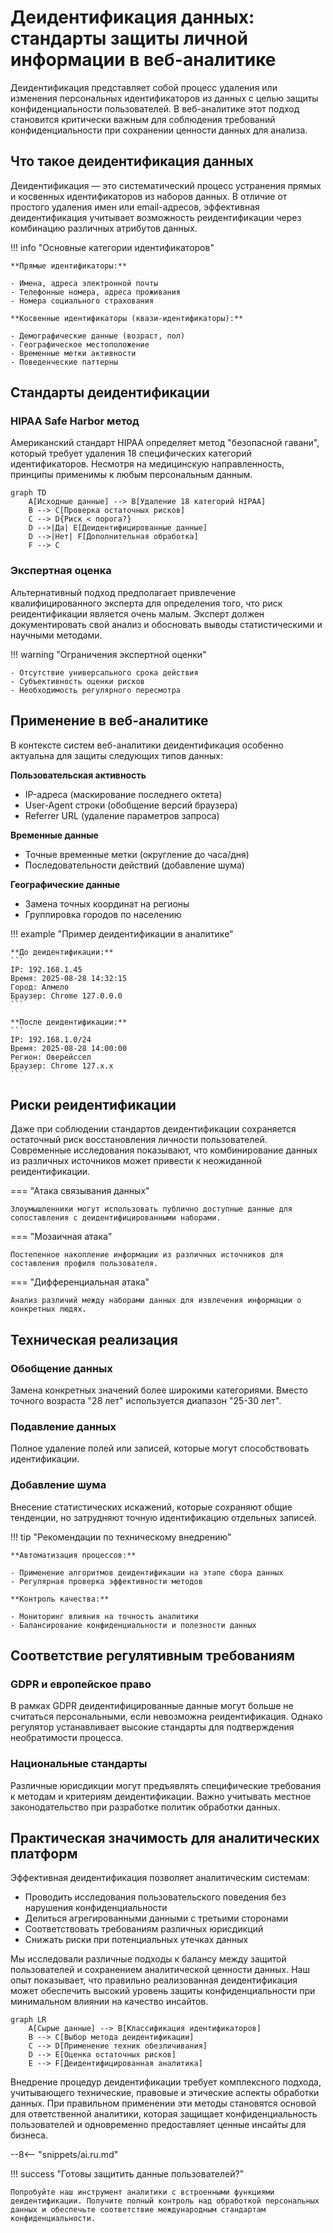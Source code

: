 # Деидентификация данных: стандарты защиты личной информации в веб-аналитике

Деидентификация представляет собой процесс удаления или изменения персональных идентификаторов из данных с целью защиты конфиденциальности пользователей. В веб-аналитике этот подход становится критически важным для соблюдения требований конфиденциальности при сохранении ценности данных для анализа.

## Что такое деидентификация данных

Деидентификация — это систематический процесс устранения прямых и косвенных идентификаторов из наборов данных. В отличие от простого удаления имен или email-адресов, эффективная деидентификация учитывает возможность реидентификации через комбинацию различных атрибутов данных.

!!! info "Основные категории идентификаторов"

    **Прямые идентификаторы:**

    - Имена, адреса электронной почты
    - Телефонные номера, адреса проживания
    - Номера социального страхования

    **Косвенные идентификаторы (квази-идентификаторы):**

    - Демографические данные (возраст, пол)
    - Географическое местоположение
    - Временные метки активности
    - Поведенческие паттерны

## Стандарты деидентификации

### HIPAA Safe Harbor метод

Американский стандарт HIPAA определяет метод "безопасной гавани", который требует удаления 18 специфических категорий идентификаторов. Несмотря на медицинскую направленность, принципы применимы к любым персональным данным.

```mermaid
graph TD
    A[Исходные данные] --> B[Удаление 18 категорий HIPAA]
    B --> C[Проверка остаточных рисков]
    C --> D{Риск < порога?}
    D -->|Да| E[Деидентифицированные данные]
    D -->|Нет| F[Дополнительная обработка]
    F --> C
```

### Экспертная оценка

Альтернативный подход предполагает привлечение квалифицированного эксперта для определения того, что риск реидентификации является очень малым. Эксперт должен документировать свой анализ и обосновать выводы статистическими и научными методами.

!!! warning "Ограничения экспертной оценки"

    - Отсутствие универсального срока действия
    - Субъективность оценки рисков
    - Необходимость регулярного пересмотра

## Применение в веб-аналитике

В контексте систем веб-аналитики деидентификация особенно актуальна для защиты следующих типов данных:

**Пользовательская активность**

- IP-адреса (маскирование последнего октета)
- User-Agent строки (обобщение версий браузера)
- Referrer URL (удаление параметров запроса)

**Временные данные**

- Точные временные метки (округление до часа/дня)
- Последовательности действий (добавление шума)

**Географические данные**

- Замена точных координат на регионы
- Группировка городов по населению

!!! example "Пример деидентификации в аналитике"

    **До деидентификации:**
    ```
    IP: 192.168.1.45
    Время: 2025-08-28 14:32:15
    Город: Алмело
    Браузер: Chrome 127.0.0.0
    ```

    **После деидентификации:**
    ```
    IP: 192.168.1.0/24
    Время: 2025-08-28 14:00:00
    Регион: Оверейссел
    Браузер: Chrome 127.x.x
    ```

## Риски реидентификации

Даже при соблюдении стандартов деидентификации сохраняется остаточный риск восстановления личности пользователей. Современные исследования показывают, что комбинирование данных из различных источников может привести к неожиданной реидентификации.

=== "Атака связывания данных"

    Злоумышленники могут использовать публично доступные данные для сопоставления с деидентифицированными наборами.

=== "Мозаичная атака"

    Постепенное накопление информации из различных источников для составления профиля пользователя.

=== "Дифференциальная атака"

    Анализ различий между наборами данных для извлечения информации о конкретных людях.

## Техническая реализация

### Обобщение данных

Замена конкретных значений более широкими категориями. Вместо точного возраста "28 лет" используется диапазон "25-30 лет".

### Подавление данных

Полное удаление полей или записей, которые могут способствовать идентификации.

### Добавление шума

Внесение статистических искажений, которые сохраняют общие тенденции, но затрудняют точную идентификацию отдельных записей.

!!! tip "Рекомендации по техническому внедрению"

    **Автоматизация процессов:**

    - Применение алгоритмов деидентификации на этапе сбора данных
    - Регулярная проверка эффективности методов

    **Контроль качества:**

    - Мониторинг влияния на точность аналитики
    - Балансирование конфиденциальности и полезности данных

## Соответствие регулятивным требованиям

### GDPR и европейское право

В рамках GDPR деидентифицированные данные могут больше не считаться персональными, если невозможна реидентификация. Однако регулятор устанавливает высокие стандарты для подтверждения необратимости процесса.

### Национальные стандарты

Различные юрисдикции могут предъявлять специфические требования к методам и критериям деидентификации. Важно учитывать местное законодательство при разработке политик обработки данных.

## Практическая значимость для аналитических платформ

Эффективная деидентификация позволяет аналитическим системам:

- Проводить исследования пользовательского поведения без нарушения конфиденциальности
- Делиться агрегированными данными с третьими сторонами
- Соответствовать требованиям различных юрисдикций
- Снижать риски при потенциальных утечках данных

Мы исследовали различные подходы к балансу между защитой пользователей и сохранением аналитической ценности данных. Наш опыт показывает, что правильно реализованная деидентификация может обеспечить высокий уровень защиты конфиденциальности при минимальном влиянии на качество инсайтов.

```mermaid
graph LR
    A[Сырые данные] --> B[Классификация идентификаторов]
    B --> C[Выбор метода деидентификации]
    C --> D[Применение техник обезличивания]
    D --> E[Оценка остаточных рисков]
    E --> F[Деидентифицированная аналитика]
```

Внедрение процедур деидентификации требует комплексного подхода, учитывающего технические, правовые и этические аспекты обработки данных. При правильном применении эти методы становятся основой для ответственной аналитики, которая защищает конфиденциальность пользователей и одновременно предоставляет ценные инсайты для бизнеса.

--8<-- "snippets/ai.ru.md"

!!! success "Готовы защитить данные пользователей?"

    Попробуйте наш инструмент аналитики с встроенными функциями деидентификации. Получите полный контроль над обработкой персональных данных и обеспечьте соответствие международным стандартам конфиденциальности.